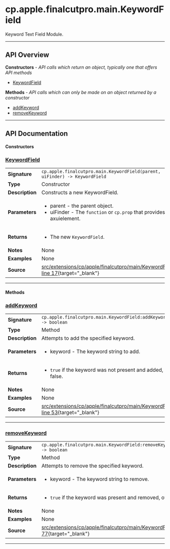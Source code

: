 # cp.apple.finalcutpro.main.KeywordField

Keyword Text Field Module.

---

## API Overview
**Constructors** - _API calls which return an object, typically one that offers API methods_
 * [KeywordField](#keywordfield)

**Methods** - _API calls which can only be made on an object returned by a constructor_
 * [addKeyword](#addkeyword)
 * [removeKeyword](#removekeyword)


---

## API Documentation

#### Constructors


### [KeywordField](#keywordfield)

|                                             |                                                                                     |
| --------------------------------------------|-------------------------------------------------------------------------------------|
| **Signature**                               | `cp.apple.finalcutpro.main.KeywordField(parent, uiFinder) -> KeywordField`                                                                    |
| **Type**                                    | Constructor                                                                     |
| **Description**                             | Constructs a new KeywordField.                                                                     |
| **Parameters**                              | <ul><li>parent - the parent object.</li><li>uiFinder - The `function` or `cp.prop` that provides the axuielement.</li></ul> |
| **Returns**                                 | <ul><li>The new `KeywordField`.</li></ul>          |
| **Notes**                                   | None |
| **Examples**                                | None |
| **Source**                                  | [src/extensions/cp/apple/finalcutpro/main/KeywordField.lua line 17](https://github.com/CommandPost/CommandPost/blob/develop/src/extensions/cp/apple/finalcutpro/main/KeywordField.lua#L17){target="_blank"} |

---

#### Methods


### [addKeyword](#addkeyword)

|                                             |                                                                                     |
| --------------------------------------------|-------------------------------------------------------------------------------------|
| **Signature**                               | `cp.apple.finalcutpro.main.KeywordField:addKeyword(keyword) -> boolean`                                                                    |
| **Type**                                    | Method                                                                     |
| **Description**                             | Attempts to add the specified keyword.                                                                     |
| **Parameters**                              | <ul><li>keyword - The keyword string to add.</li></ul> |
| **Returns**                                 | <ul><li>`true` if the keyword was not present and added, otherwise false.</li></ul>          |
| **Notes**                                   | None |
| **Examples**                                | None |
| **Source**                                  | [src/extensions/cp/apple/finalcutpro/main/KeywordField.lua line 53](https://github.com/CommandPost/CommandPost/blob/develop/src/extensions/cp/apple/finalcutpro/main/KeywordField.lua#L53){target="_blank"} |

---


### [removeKeyword](#removekeyword)

|                                             |                                                                                     |
| --------------------------------------------|-------------------------------------------------------------------------------------|
| **Signature**                               | `cp.apple.finalcutpro.main.KeywordField:removeKeyword(keyword) -> boolean`                                                                    |
| **Type**                                    | Method                                                                     |
| **Description**                             | Attempts to remove the specified keyword.                                                                     |
| **Parameters**                              | <ul><li>keyword - The keyword string to remove.</li></ul> |
| **Returns**                                 | <ul><li>`true` if the keyword was present and removed, otherwise false.</li></ul>          |
| **Notes**                                   | None |
| **Examples**                                | None |
| **Source**                                  | [src/extensions/cp/apple/finalcutpro/main/KeywordField.lua line 77](https://github.com/CommandPost/CommandPost/blob/develop/src/extensions/cp/apple/finalcutpro/main/KeywordField.lua#L77){target="_blank"} |

---

